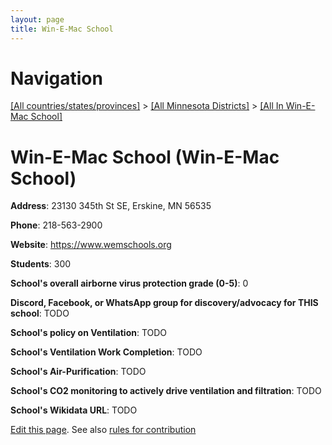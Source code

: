 ```yaml
---
layout: page
title: Win-E-Mac School
---
```

# Navigation

[[All countries/states/provinces]](../../..) > [[All Minnesota Districts]](../..) > [[All In Win-E-Mac School]](..)

# Win-E-Mac School (Win-E-Mac School)

**Address**: 23130 345th St SE, Erskine, MN 56535

**Phone**: 218-563-2900

**Website**: <https://www.wemschools.org>

**Students**: 300

**School's overall airborne virus protection grade (0-5)**: 0

**Discord, Facebook, or WhatsApp group for discovery/advocacy for THIS school**: TODO

**School's policy on Ventilation**: TODO

**School's Ventilation Work Completion**: TODO

**School's Air-Purification**: TODO

**School's CO2 monitoring to actively drive ventilation and filtration**: TODO

**School's Wikidata URL**: TODO


[Edit this page](https://github.com/ventilate-schools/MN/edit/main/./Win-E-Mac_School/Win-E-Mac_School.md). See also [rules for contribution](../../../contribution-rules/)